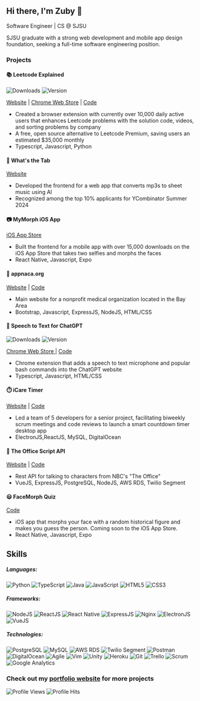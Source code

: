 ## Hi there, I'm Zuby 👋
Software Engineer | CS @ SJSU

SJSU graduate with a strong web development and mobile app design foundation, seeking a full-time software engineering position.

### Projects

#### 📚 Leetcode Explained
![Downloads](https://img.shields.io/chrome-web-store/users/cofoinjfjcpgcjiinjhcpomcjoalijbe)
![Version](https://img.shields.io/chrome-web-store/v/cofoinjfjcpgcjiinjhcpomcjoalijbe) 

[Website](https://leetcodeapp.com) |
[Chrome Web Store](https://chrome.google.com/webstore/detail/leetcode-explained/cofoinjfjcpgcjiinjhcpomcjoalijbe) 
| [Code](https://github.com/zubyj/leetcode-explained)

- Created a browser extension with currently over 10,000 daily active users that enhances Leetcode problems with the solution code, videos, and sorting problems by company
- A free, open source alternative to Leetcode Premium, saving users an estimated $35,000 monthly
- Typescript, Javascript, Python



#### 🎵 What's the Tab
[Website](https://apps.apple.com/us/app/mymorph/id1554421298)
- Developed the frontend for a web app that converts mp3s to sheet music using AI
- Recognized among the top 10% applicants for YCombinator Summer 2024



#### 📷 MyMorph iOS App
[iOS App Store](https://apps.apple.com/us/app/mymorph/id1554421298)
- Built the frontend for a mobile app with over 15,000 downloads on the iOS App Store that takes two selfies and morphs the faces
- React Native, Javascript, Expo



#### 🏥 appnaca.org
[Website](https://appnaca.org) | [Code](https://github.com/zubyj/appnaca.org)
- Main website for a nonprofit medical organization located in the Bay Area
- Bootstrap, Javascript, ExpressJS, NodeJS, HTML/CSS



#### 🎤 Speech to Text for ChatGPT
![Downloads](https://img.shields.io/chrome-web-store/users/kplchkeabimhnpklakhhocnhegidpcel)
![Version](https://img.shields.io/chrome-web-store/v/kplchkeabimhnpklakhhocnhegidpcel) 

[Chrome Web Store ](https://chrome.google.com/webstore/detail/speech-to-text-for-chatgp/kplchkeabimhnpklakhhocnhegidpcel?hl=en&authuser=1) | [Code](https://github.com/zubyj/speech-to-text-for-chatgpt)
- Chrome extension that adds a speech to text microphone and popular bash commands into the ChatGPT website
- Typescript, Javascript, HTML/CSS



#### ⏱️ iCare Timer
[Website](https://icaretimer.com/) | [Code](https://github.com/icare-app)
- Led a team of 5 developers for a senior project, facilitating biweekly scrum meetings and code reviews to launch a smart countdown timer desktop app
- ElectronJS,ReactJS, MySQL, DigitalOcean



#### 💼 The Office Script API
[Website](https://theofficescript.com/) | [Code](https://github.com/zubyj/the-office-api)
- Rest API for talking to characters from NBC's "The Office"
- VueJS, ExpressJS, PostgreSQL, NodeJS, AWS RDS, Twilio Segment



#### 😃 FaceMorph Quiz
[Code](https://github.com/zubyj/facemorph-quiz)
- iOS app that morphs your face with a random historical figure and makes you guess the person. Coming soon to the iOS App Store.
- React Native, Javascript, Expo


## Skills



##### Languages:
![Python](https://img.shields.io/badge/-Python-3776AB?style=flat&logo=Python&logoColor=white)
![TypeScript](https://img.shields.io/badge/-TypeScript-007ACC?style=flat&logo=TypeScript&logoColor=white)
![Java](https://img.shields.io/badge/-Java-007396?style=flat&logo=Java&logoColor=white)
![JavaScript](https://img.shields.io/badge/-JavaScript-F7DF1E?style=flat&logo=javascript&logoColor=black)
![HTML5](https://img.shields.io/badge/-HTML5-E34F26?style=flat&logo=html5&logoColor=white)
![CSS3](https://img.shields.io/badge/-CSS3-1572B6?style=flat&logo=css3&logoColor=white)

##### Frameworks:
![NodeJS](https://img.shields.io/badge/-NodeJS-339933?style=flat&logo=Node.js&logoColor=white)
![ReactJS](https://img.shields.io/badge/-ReactJS-61DAFB?style=flat&logo=react&logoColor=black)
![React Native](https://img.shields.io/badge/-React%20Native-61DAFB?style=flat&logo=react&logoColor=black)
![ExpressJS](https://img.shields.io/badge/-ExpressJS-000000?style=flat&logo=express&logoColor=white)
![Nginx](https://img.shields.io/badge/-Nginx-269539?style=flat&logo=nginx&logoColor=white)
![ElectronJS](https://img.shields.io/badge/-ElectronJS-47848F?style=flat&logo=electron&logoColor=white)
![VueJS](https://img.shields.io/badge/-VueJS-4FC08D?style=flat&logo=vue.js&logoColor=white)

##### Technologies:
![PostgreSQL](https://img.shields.io/badge/-PostgreSQL-336791?style=flat&logo=postgresql&logoColor=white)
![MySQL](https://img.shields.io/badge/-MySQL-4479A1?style=flat&logo=mysql&logoColor=white)
![AWS RDS](https://img.shields.io/badge/-AWS%20RDS-232F3E?style=flat&logo=amazon-aws&logoColor=white)
![Twilio Segment](https://img.shields.io/badge/-Twilio%20Segment-F22F46?style=flat&logo=twilio&logoColor=white)
![Postman](https://img.shields.io/badge/-Postman-FF6C37?style=flat&logo=postman&logoColor=white)
![DigitalOcean](https://img.shields.io/badge/-DigitalOcean-0080FF?style=flat&logo=digitalocean&logoColor=white)
![Agile](https://img.shields.io/badge/-Agile-0082FC?style=flat&logo=agile&logoColor=white)
![Vim](https://img.shields.io/badge/-Vim-019733?style=flat&logo=vim&logoColor=white)
![Unity](https://img.shields.io/badge/-Unity-000000?style=flat&logo=unity&logoColor=white)
![Heroku](https://img.shields.io/badge/-Heroku-430098?style=flat&logo=heroku&logoColor=white)
![Git](https://img.shields.io/badge/-Git-F05032?style=flat&logo=git&logoColor=white)
![Trello](https://img.shields.io/badge/-Trello-0079BF?style=flat&logo=trello&logoColor=white)
![Scrum](https://img.shields.io/badge/-Scrum-519839?style=flat&logo=scrum&logoColor=white)
![Google Analytics](https://img.shields.io/badge/-Google%20Analytics-E37400?style=flat&logo=google-analytics&logoColor=white)

### Check out my [portfolio website](https://zubyj.com) for more projects

![Profile Views](https://komarev.com/ghpvc/?username=zubyj)
![Profile Hits](https://hits.seeyoufarm.com/api/count/incr/badge.svg?url=https%3A%2F%2Fgithub.com%2F{zubyj}1212%2Fhit-counter)




